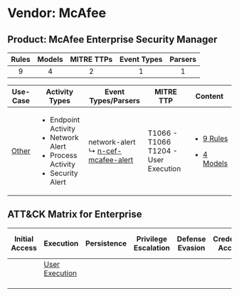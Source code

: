 Vendor: McAfee
==============
Product: McAfee Enterprise Security Manager
-------------------------------------------
| Rules | Models | MITRE TTPs | Event Types | Parsers |
|:-----:|:------:|:----------:|:-----------:|:-------:|
|   9   |   4    |     2      |      1      |    1    |

|                Use-Case                | Activity Types                                                                                            | Event Types/Parsers                                                                        | MITRE TTP                                   | Content                                                                                                                    |
|:--------------------------------------:| --------------------------------------------------------------------------------------------------------- | ------------------------------------------------------------------------------------------ | ------------------------------------------- | -------------------------------------------------------------------------------------------------------------------------- |
| [Other](../../../UseCases/uc_other.md) | <ul><li>Endpoint Activity</li><li>Network Alert</li><li>Process Activity</li><li>Security Alert</li></ul> |  network-alert<br> ↳ [n-cef-mcafee-alert](Parsers/parserContent_n-cef-mcafee-alert.md)<br> | T1066 - T1066<br>T1204 - User Execution<br> | [<ul><li>9 Rules</li></ul><ul><li>4 Models</li></ul>](Rules_Models/r_m_mcafee_mcafee_enterprise_security_manager_Other.md) |

ATT&CK Matrix for Enterprise
----------------------------
| Initial Access | Execution                                                           | Persistence | Privilege Escalation | Defense Evasion | Credential Access | Discovery | Lateral Movement | Collection | Command and Control | Exfiltration | Impact |
| -------------- | ------------------------------------------------------------------- | ----------- | -------------------- | --------------- | ----------------- | --------- | ---------------- | ---------- | ------------------- | ------------ | ------ |
|                | [User Execution](https://attack.mitre.org/techniques/T1204)<br><br> |             |                      |                 |                   |           |                  |            |                     |              |        |